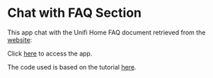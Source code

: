 # Chat with FAQ Section

This app chat with the Unifi Home FAQ document retrieved from the [website](https://unifi.com.my/support/faq):


Click [here](https://faq-chatbot.streamlit.app/) to access the app.




The code used is based on the tutorial [here](https://blog.streamlit.io/build-a-chatbot-with-custom-data-sources-powered-by-llamaindex/).
